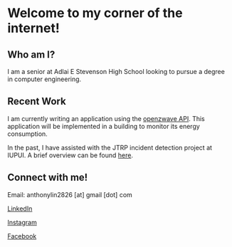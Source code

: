 # Welcome to my corner of the internet!

## Who am I?

I am a senior at Adlai E Stevenson High School looking to pursue a degree in computer engineering.

## Recent Work

I am currently writing an application using the [openzwave API](http://www.openzwave.com/). This application will be implemented in a building to monitor its energy consumption.

In the past, I have assisted with the JTRP incident detection project at IUPUI. A brief overview can be found [here](https://et.iupui.edu/research/images/jtrp-incident-detect.pdf).

## Connect with me!

Email: anthonylin2826 \[at\] gmail \[dot\] com

[LinkedIn](https://www.linkedin.com/in/anthony-lin-8a515a1b4/)

[Instagram](https://www.instagram.com/anth0nylin/?hl=en)

[Facebook]()
